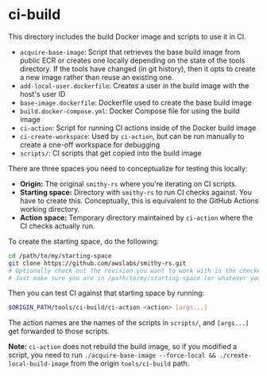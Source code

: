 ci-build
========

This directory includes the build Docker image and scripts to use it in CI.
- `acquire-base-image`: Script that retrieves the base build image from public ECR or creates one locally
  depending on the state of the tools directory. If the tools have changed (in git history), then it opts
  to create a new image rather than reuse an existing one.
- `add-local-user.dockerfile`: Creates a user in the build image with the host's user ID
- `base-image.dockerfile`: Dockerfile used to create the base build image
- `build.docker-compose.yml`: Docker Compose file for using the build image
- `ci-action`: Script for running CI actions inside of the Docker build image
- `ci-create-workspace`: Used by `ci-action`, but can be run manually to create a one-off workspace for debugging
- `scripts/`: CI scripts that get copied into the build image

There are three spaces you need to conceptualize for testing this locally:
- **Origin:** The original `smithy-rs` where you're iterating on CI scripts.
- **Starting space:** Directory with `smithy-rs` to run CI checks against. You have to create this. Conceptually,
  this is equivalent to the GitHub Actions working directory.
- **Action space:** Temporary directory maintained by `ci-action` where the CI checks actually run.

To create the starting space, do the following:

```bash
cd /path/to/my/starting-space
git clone https://github.com/awslabs/smithy-rs.git
# Optionally check out the revision you want to work with in the checked out smithy-rs.
# Just make sure you are in /path/to/my/starting-space (or whatever you called it) after.
```

Then you can test CI against that starting space by running:
```bash
$ORIGIN_PATH/tools/ci-build/ci-action <action> [args...]
```

The action names are the names of the scripts in `scripts/`, and `[args...]` get forwarded to those scripts.

__Note:__ `ci-action` does not rebuild the build image, so if you modified a script,
you need to run `./acquire-base-image --force-local && ./create-local-build-image` from
the origin `tools/ci-build` path.
